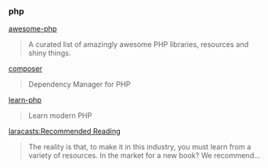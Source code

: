 ### php

[awesome-php](https://github.com/ziadoz/awesome-php)
> A curated list of amazingly awesome PHP libraries, resources and shiny things.

[composer](https://getcomposer.org/)
> Dependency Manager for PHP

[learn-php](https://github.com/odan/learn-php)
> Learn modern PHP

[laracasts:Recommended Reading](https://laracasts.com/recommended-reading)
> The reality is that, to make it in this industry,
> you must learn from a variety of resources.
> In the market for a new book? We recommend...
